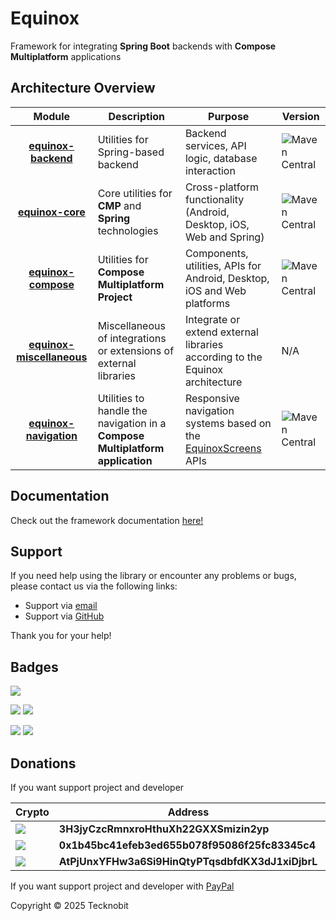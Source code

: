 # Equinox

Framework for integrating **Spring Boot** backends with **Compose Multiplatform** applications

## Architecture Overview

|                            Module                            | Description                                                                   | Purpose                                                                                               | Version                                                                                                                   |
|:------------------------------------------------------------:|-------------------------------------------------------------------------------|-------------------------------------------------------------------------------------------------------|---------------------------------------------------------------------------------------------------------------------------|
|       **[equinox-backend](equinox-backend/README.md)**       | Utilities for Spring-based backend                                            | Backend services, API logic, database interaction                                                     | ![Maven Central](https://img.shields.io/maven-central/v/io.github.n7ghtm4r3/equinox-backend.svg?label=Maven%20Central)    |
|          **[equinox-core](equinox-core/README.md)**          | Core utilities for **CMP** and **Spring** technologies                        | Cross-platform functionality (Android, Desktop, iOS, Web and Spring)                                  | ![Maven Central](https://img.shields.io/maven-central/v/io.github.n7ghtm4r3/equinox-core.svg?label=Maven%20Central)       |
|       **[equinox-compose](equinox-compose/README.md)**       | Utilities for **Compose Multiplatform Project**                               | Components, utilities, APIs for Android, Desktop, iOS and Web platforms                               | ![Maven Central](https://img.shields.io/maven-central/v/io.github.n7ghtm4r3/equinox-compose.svg?label=Maven%20Central)    |
| **[equinox-miscellaneous](equinox-miscellaneous/README.md)** | Miscellaneous of integrations or extensions of external libraries             | Integrate or extend external libraries according to the Equinox architecture                          | N/A                                                                                                                       |
|    **[equinox-navigation](equinox-navigation/README.md)**    | Utilities to handle the navigation in a **Compose Multiplatform application** | Responsive navigation systems based on the [EquinoxScreens](docs/compose/APIs/EquinoxScreens.md) APIs | ![Maven Central](https://img.shields.io/maven-central/v/io.github.n7ghtm4r3/equinox-navigation.svg?label=Maven%20Central) |

## Documentation 

Check out the framework documentation [here!](https://n7ghtm4r3.github.io/Equinox/)

## Support

If you need help using the library or encounter any problems or bugs, please contact us via the following links:

- Support via <a href="mailto:infotecknobitcompany@gmail.com">email</a>
- Support via <a href="https://github.com/N7ghtm4r3/Equinox/issues/new">GitHub</a>

Thank you for your help!

## Badges

[![](https://img.shields.io/badge/Google_Play-414141?style=for-the-badge&logo=google-play&logoColor=white)](https://play.google.com/store/apps/developer?id=Tecknobit)

[![](https://img.shields.io/badge/Spring_Boot-F2F4F9?style=for-the-badge&logo=spring-boot)](https://spring.io/projects/spring-boot)
[![](https://img.shields.io/badge/Jetpack%20Compose-4285F4.svg?style=for-the-badge&logo=Jetpack-Compose&logoColor=white)](https://www.jetbrains.com/lp/compose-multiplatform/)

[![](https://img.shields.io/badge/Java-ED8B00?style=for-the-badge&logo=java&logoColor=white)](https://www.oracle.com/java/)
[![](https://img.shields.io/badge/Kotlin-B125EA?style=for-the-badge&logo=kotlin&logoColor=white)](https://kotlinlang.org/)

## Donations

If you want support project and developer

| Crypto                                                                                              | Address                                          | Network  |
|-----------------------------------------------------------------------------------------------------|--------------------------------------------------|----------|
| ![](https://img.shields.io/badge/Bitcoin-000000?style=for-the-badge&logo=bitcoin&logoColor=white)   | **3H3jyCzcRmnxroHthuXh22GXXSmizin2yp**           | Bitcoin  |
| ![](https://img.shields.io/badge/Ethereum-3C3C3D?style=for-the-badge&logo=Ethereum&logoColor=white) | **0x1b45bc41efeb3ed655b078f95086f25fc83345c4**   | Ethereum |
| ![](https://img.shields.io/badge/Solana-000?style=for-the-badge&logo=Solana&logoColor=9945FF)       | **AtPjUnxYFHw3a6Si9HinQtyPTqsdbfdKX3dJ1xiDjbrL** | Solana   |

If you want support project and developer
with <a href="https://www.paypal.com/donate/?hosted_button_id=5QMN5UQH7LDT4">PayPal</a>

Copyright © 2025 Tecknobit
